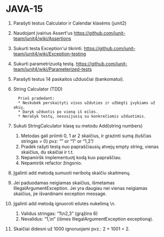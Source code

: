 # JAVA-15

1. Parašyti testus Calculator ir Calendar klasėms (junit2) 
  1. Naudojant įvairius Assert'us https://github.com/junit-team/junit4/wiki/Assertions
  2. Sukurti testa Exception'ui tikrinti. https://github.com/junit-team/junit4/wiki/Exception-testing
  3. Sukurti parametrizuotą testą. https://github.com/junit-team/junit4/wiki/Parameterized-tests
 
2. Parašyti testus 14 paskaitos užduočiai (bankomatui). 





3. String Calculator (TDD)

         Prieš pradedant:
         * Neskubėk perskaityti visos užduties ir užbėgti įvykiams už akių.
         * Daryk užduotis po vieną iš eilės.
         * Nerašyk testų, nesusijusių su konkrečiomis užduotimis.

  1.  Sukuti StringCalculator klasę su metodu Add(string numbers)
      1. Metodas gali priimti 0, 1 ar 2 skaičius, ir grazinti sumą (tuščias stringas = 0) pvz: “” or “1” or “1,2”/
      2. Pradėk rašyti testą nuo papraščiausių atvejų empty string, vienas skaičius, du skaičiai ir t.t.
      3. Nepamiršk implementuotį kodą kuo papraščiau.
      4. Nepamiršk refactor žingsnio.
  2. Įgalinti add metodą sumuoti neribotą skaičiu skaitmenų.
  3. Jei paduodamas neigiamas skaičius, išmetamas IllegalArgumentException. Jei yra daugiau nei vienas neigiamas skaičius, jie išvardinami exception message.
  4. Įgalinti add metodą ignuoroti eilutės nukelimą \n.
     1. Validus stringas:  “1\n2,3”  (grąžins 6)
     2. Nevalidus:  “1,\n” (išmes IllegalArgumentException exceptioną).
  5. Skaičiai didesni už 1000 ignoruojami pvz.:  2 + 1001  = 2.
